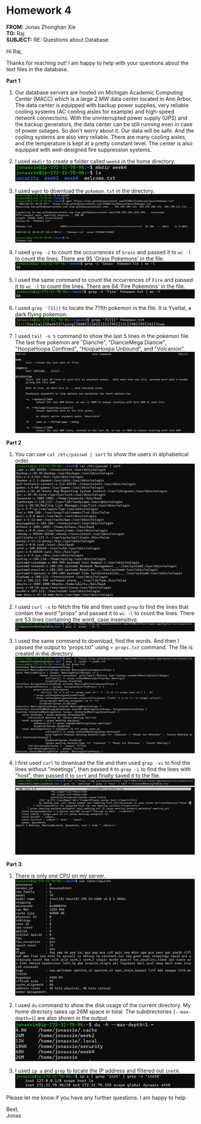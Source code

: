 # Homework 4

**FROM:** Jonas Zhonghan Xie  
**TO:** Raj  
**SUBJECT:** RE: Questions about Database

Hi Raj,

Thanks for reaching out! I am happy to help with your questions about the text files in the database.

**Part 1**

1. Our database servers are hosted on Michigan Academic Computing Center (MACC) which is a large 2 MW data center located in Ann Arbor. The data center is equipped with backup power supplies, very reliable cooling systems (AC cooling aisles for example) and high-speed network connections. With the uninterrupted power supply (UPS) and the backup generators, the data center can be still running even in case of power outages. So don't worry about it. Our data will be safe. And the cooling systems are also very reliable. There are many cooling aisles, and the temperature is kept at a pretty constant level. The center is also equipped with well-designed fire suppression systems. 

2. I used `mkdir` to create a folder called `week4` in the home directory.
![Alt text](%E5%BE%AE%E4%BF%A1%E6%88%AA%E5%9B%BE_20250223145933.png)

3. I used `wget` to download the `pokemon.txt` in the directory.
![Alt text](%E5%BE%AE%E4%BF%A1%E6%88%AA%E5%9B%BE_20250223150118.png)

4. I used `grep -i` to count the occurrences of `Grass` and passed it to `wc -l` to count the lines. There are 95 'Grass Pokemons' in the file.
![Alt text](%E5%BE%AE%E4%BF%A1%E6%88%AA%E5%9B%BE_20250223150228.png)

5. I used the same command to count the occurrences of `Fire` and passed it to `wc -l` to count the lines. There are 64 'Fire Pokemons' in the file.
![Alt text](%E5%BE%AE%E4%BF%A1%E6%88%AA%E5%9B%BE_20250223150358.png)

6. I used `grep '711||` to locate the 711th pokemon in the file. It is Yveltal, a dark flying pokemon.
![Alt text](%E5%BE%AE%E4%BF%A1%E6%88%AA%E5%9B%BE_20250223150452.png)

1. I used `tail -n 5` command to show the last 5 lines in the pokemon file. 
The last five pokemon are "Dianche", "DiancieMega Diancie", "HoopaHoopa Confined", "HoopaHoopa Unbound", and "Volcanion".
![Alt text](%E5%BE%AE%E4%BF%A1%E6%88%AA%E5%9B%BE_20250223150833.png)

**Part 2**

1. You can use `cat /etc/passwd | sort` to show the users in alphabetical order.
![Alt text](%E5%BE%AE%E4%BF%A1%E6%88%AA%E5%9B%BE_20250223151118.png)

1. I used `curl -s` to fetch the file and then used `grep` to find the lines that contain the word "props" and passed it to `wc -l` to count the lines. There are 53 lines containing the word, case insensitive.
![Alt text](%E5%BE%AE%E4%BF%A1%E6%88%AA%E5%9B%BE_20250223151738.png)

1. I used the same command to download, find the words. And then I passed the output to 'props.txt" using `> props.txt` command. The file is created in the directory.
![Alt text](%E5%BE%AE%E4%BF%A1%E6%88%AA%E5%9B%BE_20250223151850.png)
 
1. I first used `curl` to download the file and then used `grep -vi` to find the lines without "meetings", then passed it to `grep -i` to find the lines with "host", then passed it to `sort` and finally saved it to the file.
![Alt text](%E5%BE%AE%E4%BF%A1%E6%88%AA%E5%9B%BE_20250223152031.png)
![Alt text](%E5%BE%AE%E4%BF%A1%E6%88%AA%E5%9B%BE_20250223152201.png)

**Part 3**:

1. There is only one CPU on my server.
![Alt text](%E5%BE%AE%E4%BF%A1%E6%88%AA%E5%9B%BE_20250223152628.png)

2. I used `du` command to show the disk usage of the current directory. My home directory takes up 26M space in total. The subdirectories (`--max-depth=1`) are also shown in the output.
![Alt text](%E5%BE%AE%E4%BF%A1%E6%88%AA%E5%9B%BE_20250223153920.png)

3. I used `ip a` and `grep` to locate the IP address and filtered out `inet6`.
![Alt text](%E5%BE%AE%E4%BF%A1%E6%88%AA%E5%9B%BE_20250223154154.png)

Please let me know if you have any further questions. I am happy to help.

Best,  
Jonas